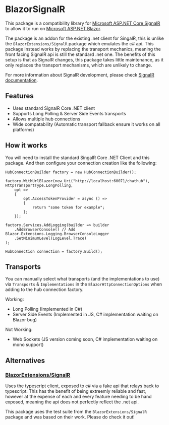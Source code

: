 # BlazorSignalR
This package is a compatibility library for [Microsoft ASP.NET Core SignalR](https://github.com/aspnet/SignalR) to allow it to run on [Microsoft ASP.NET Blazor](https://github.com/aspnet/Blazor).

The package is an addon for the existing .net client for SingalR, this is unlike the ```BlazorExtensions/SignalR``` package which emulates the c# api. This package instead works by replacing the transport mechanics, meaning the front facing SignalR api is still the standard .net one. The benefits of this setup is that as SignalR changes, this package takes little maintenance, as it only replaces the transport mechanisms, which are unlikely to change.

For more information about SignalR development, please check [SignalR documentation](https://docs.microsoft.com/en-us/aspnet/core/signalr/introduction?view=aspnetcore-2.1).

## Features

- Uses standard SignalR Core .NET client
- Supports Long Polling & Server Side Events transports
- Allows multiple hub connections
- Wide compatability (Automatic transport fallback ensure it works on all platforms)

## How it works

You will need to install the standard SingalR Core .NET Client and this package. And then configure your connection creation like the following:

```
HubConnectionBuilder factory = new HubConnectionBuilder();

factory.WithUrlBlazor(new Uri("http://localhost:60071/chathub"), HttpTransportType.LongPolling,
    opt =>
    {
        opt.AccessTokenProvider = async () =>
        {
            return "some token for example";
        };
    });

factory.Services.AddLogging(builder => builder
    .AddBrowserConsole() // Add Blazor.Extensions.Logging.BrowserConsoleLogger
    .SetMinimumLevel(LogLevel.Trace)
);

HubConnection connection = factory.Build();
```

## Transports
You can manually select what transports (and the implementations to use) via ```Transports``` & ```Implementations``` in the ```BlazorHttpConnectionOptions``` when adding to the hub connection factory.

Working:

- Long Polling (Implemented in C#)
- Server Side Events (Implemented in JS, C# implementation waiting on Blazor bug)

Not Working:

- Web Sockets (JS version coming soon, C# implementation waiting on mono support)

## Alternatives

### [BlazorExtensions/SignalR](https://github.com/BlazorExtensions/SignalR)
Uses the typescript client, exposed to c# via a fake api that relays back to typescript. This has the benefit of being extreemly reliable and fast, however at the expense of each and every feature needing to be hand exposed, meaning the api does not perfectly reflect the .net api.

This package uses the test suite from the ```BlazorExtensions/SignalR``` package and was based on their work. Please do check it out!
